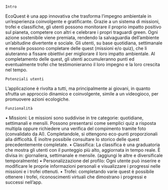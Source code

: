 	Intro
EcoQuest è una app innovativa che trasforma l’impegno ambientale in un’esperienza coinvolgente e gratificante. Grazie a un sistema di missioni, trofei e classifiche, gli utenti possono monitorare il proprio impatto positivo sul pianeta, competere con altri e celebrare i propri traguardi green. Ogni azione sostenibile viene premiata, rendendo la salvaguardia dell’ambiente un’abitudine divertente e sociale. Gli utenti, su base quotidiana, settimanale e mensile possono completare delle quest (missioni e/o quiz), che li aiuteranno a fissare obiettivi per migliorare il loro impatto ambientale. Al completamento delle quest, gli utenti accumuleranno punti ed eventualmente trofei che testimonieranno il loro impegno e la loro crescita nel tempo.


	Potenziali utenti
L’applicazione è rivolta a tutti, ma principalmente ai giovani, in quanto sfrutta un approccio
dinamico e coinvolgente, simile a un videogioco, per promuovere azioni ecologiche.
 

	Funzionalità
•	Missioni: Le missioni sono suddivise in tre categorie: quotidiane, settimanali e mensili. Possono presentarsi come semplici quiz a risposta multipla oppure richiedere una verifica del compimento tramite foto (convalidato da AI). Completandole, si ottengono eco-punti proporzionali alla difficoltà. È inoltre possibile consultare lo storico delle quest precedentemente completate.
•	Classifica: La classifica è una graduatoria che mostra gli utenti con il punteggio più alto, aggiornata in tempo reale. È divisa in: giornaliera, settimanale e mensile. (aggiungi le altre e diversificale temporalmente)
•	Personalizzazione del profilo: Ogni utente può inserire e modificare le proprie informazioni personali e visualizzare i progressi nelle missioni e i trofei ottenuti.
•	Trofei: completando varie quest è possibile ottenere i trofei, riconoscimenti virtuali che dimostrano i progressi e successi nell’app.
